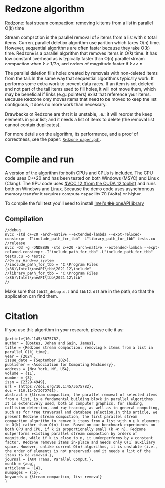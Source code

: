 # Redzone algorithm
Redzone: fast stream compaction: removing k items from a list in parallel O(k) time

Stream compaction is the parallel removal of *k* items from a list with *n* total items. Current parallel deletion algorithm use parition which takes O(n) time.
However, sequential algorithms are often faster because they take O(*k*) time. Redzone is a parallel algorithm that removes items in O(*k*) time. 
It has low constant overhead as is typically faster than O(n) parallel stream compaction when *k* < 1/2*n*, and orders of magnitude faster if _k_ << _n_.

The parallel deletion fills holes created by removals with non-deleted items from the tail. In the same way that sequential algorithms typically work. 
It performs some extra work to prevent data races. If an item is not deleted and not part of the tail items used to fill holes, it will not move them, which
may be beneficial if links (e.g.: pointers) exist that reference your items. 
Because Redzone only moves items that need to be moved to keep the list contiguous, it does no more work than necessary.

Drawbacks of Redzone are that it is unstable, i.e.: it will reorder the keep elements in your list; and it needs a list of items to delete (the removal list 
cannot contain duplicates).

For more details on the algorithm, its performance, and a proof of correctness, see the paper: [`Redzone paper.pdf`](https://github.com/JBontes/redzone/blob/main/RedZone%20paper.pdf).

# Compile and run

A version of the algorithm for both CPUs and GPUs is included. The CPU code uses C++20 and has been tested on both Windows (MSVC) and Linux (Clang). 
The GPU code uses [NVCC 12 (from the CUDA 12 toolkit)](https://developer.nvidia.com/cuda-downloads) and runs both on Windows and Linux. Because the demo code uses asynchronous memory transfer it requires compute capacility 70 (Volta) or higher.

To compile the full test you'll need to install [Intel's ~~tbb~~ oneAPI library](https://www.intel.com/content/www/us/en/developer/tools/oneapi/onetbb-download.html)

## Compilation
```
//debug
nvcc -std c++20 -arch=native --extended-lambda --expt-relaxed-constexpr -I"include_path_for_tbb" -L"library_path_for_tbb" tests.cu
//release
nvcc -O3 -g -DNDEBUG -std c++20 -arch=native --extended-lambda --expt-relaxed-constexpr -I"include_path_for_tbb" -L"include_path_for_tbb" tests.cu -o tests2
//On my Windows system
//include_path_for_tbb = "C:\Program Files (x86)\Intel\oneAPI\tbb\2021.12\include"
//library_path_for_tbb = "C:\Program Files (x86)\Intel\oneAPI\tbb\2021.12\lib"
//
```

Make sure that `tbb12_debug.dll` and `tbb12.dll` are in the path, so that the application can find them.

# Citation

If you use this algorithm in your research, please cite it as: 

```
@article{10.1145/3675782,
author = {Bontes, Johan and Gain, James},
title = {Redzone stream compaction: removing k items from a list in parallel O(k) time},
year = {2024},
issue_date = {September 2024},
publisher = {Association for Computing Machinery},
address = {New York, NY, USA},
volume = {11},
number = {3},
issn = {2329-4949},
url = {https://doi.org/10.1145/3675782},
doi = {10.1145/3675782},
abstract = {Stream compaction, the parallel removal of selected items from a list, is a fundamental building block in parallel algorithms. It is extensively used, both in computer graphics, for shading, collision detection, and ray tracing, as well as in general computing, such as for tree traversal and database selection.In this article, we present Redzone stream compaction, the first parallel stream compaction algorithm to remove k items from a list with n ≥ k elements in O(k) rather than O(n) time. Based on our benchmark experiments on both GPU and CPU, if k is proportionally small (k ≪ n), Redzone outperforms existing parallel stream compaction by orders of magnitude, while if k is close to n, it underperforms by a constant factor. Redzone removes items in-place and needs only O(1) auxiliary space. However, unlike current O(n) algorithms, it is unstable (i.e., the order of elements is not preserved) and it needs a list of the items to be removed.},
journal = {ACM Trans. Parallel Comput.},
month = {aug},
articleno = {14},
numpages = {16},
keywords = {Stream compaction, list removal}
}

  
```
